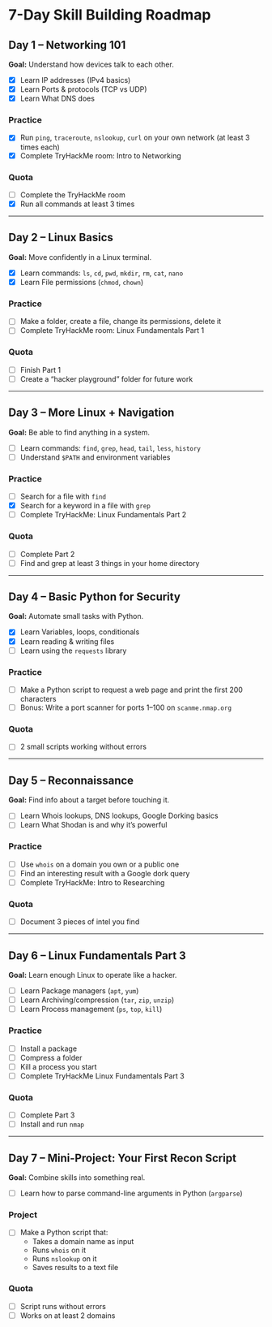 # 7-Day Skill Building Roadmap

## Day 1 – Networking 101  
**Goal:** Understand how devices talk to each other.

- [x] Learn IP addresses (IPv4 basics)  
- [x] Learn Ports & protocols (TCP vs UDP)  
- [x] Learn What DNS does  

### Practice  
- [x] Run `ping`, `traceroute`, `nslookup`, `curl` on your own network (at least 3 times each)  
- [x] Complete TryHackMe room: Intro to Networking  

### Quota  
- [ ] Complete the TryHackMe room  
- [x] Run all commands at least 3 times  

---

## Day 2 – Linux Basics  
**Goal:** Move confidently in a Linux terminal.

- [x] Learn commands: `ls`, `cd`, `pwd`, `mkdir`, `rm`, `cat`, `nano`  
- [x] Learn File permissions (`chmod`, `chown`)  

### Practice  
- [ ] Make a folder, create a file, change its permissions, delete it  
- [ ] Complete TryHackMe room: Linux Fundamentals Part 1  

### Quota  
- [ ] Finish Part 1  
- [ ] Create a “hacker playground” folder for future work  

---

## Day 3 – More Linux + Navigation  
**Goal:** Be able to find anything in a system.

- [ ] Learn commands: `find`, `grep`, `head`, `tail`, `less`, `history`  
- [ ] Understand `$PATH` and environment variables  

### Practice  
- [ ] Search for a file with `find`  
- [x] Search for a keyword in a file with `grep`  
- [ ] Complete TryHackMe: Linux Fundamentals Part 2  

### Quota  
- [ ] Complete Part 2  
- [ ] Find and grep at least 3 things in your home directory  

---

## Day 4 – Basic Python for Security  
**Goal:** Automate small tasks with Python.

- [x] Learn Variables, loops, conditionals  
- [x] Learn reading & writing files  
- [ ] Learn using the `requests` library  

### Practice  
- [ ] Make a Python script to request a web page and print the first 200 characters  
- [ ] Bonus: Write a port scanner for ports 1–100 on `scanme.nmap.org`  

### Quota  
- [ ] 2 small scripts working without errors  

---

## Day 5 – Reconnaissance  
**Goal:** Find info about a target before touching it.

- [ ] Learn Whois lookups, DNS lookups, Google Dorking basics  
- [ ] Learn What Shodan is and why it’s powerful  

### Practice  
- [ ] Use `whois` on a domain you own or a public one  
- [ ] Find an interesting result with a Google dork query  
- [ ] Complete TryHackMe: Intro to Researching  

### Quota  
- [ ] Document 3 pieces of intel you find  

---

## Day 6 – Linux Fundamentals Part 3  
**Goal:** Learn enough Linux to operate like a hacker.

- [ ] Learn Package managers (`apt`, `yum`)  
- [ ] Learn Archiving/compression (`tar`, `zip`, `unzip`)  
- [ ] Learn Process management (`ps`, `top`, `kill`)  

### Practice  
- [ ] Install a package  
- [ ] Compress a folder  
- [ ] Kill a process you start  
- [ ] Complete TryHackMe Linux Fundamentals Part 3  

### Quota  
- [ ] Complete Part 3  
- [ ] Install and run `nmap`  

---

## Day 7 – Mini-Project: Your First Recon Script  
**Goal:** Combine skills into something real.

- [ ] Learn how to parse command-line arguments in Python (`argparse`)  

### Project  
- [ ] Make a Python script that:  
  - Takes a domain name as input  
  - Runs `whois` on it  
  - Runs `nslookup` on it  
  - Saves results to a text file  

### Quota  
- [ ] Script runs without errors  
- [ ] Works on at least 2 domains  
